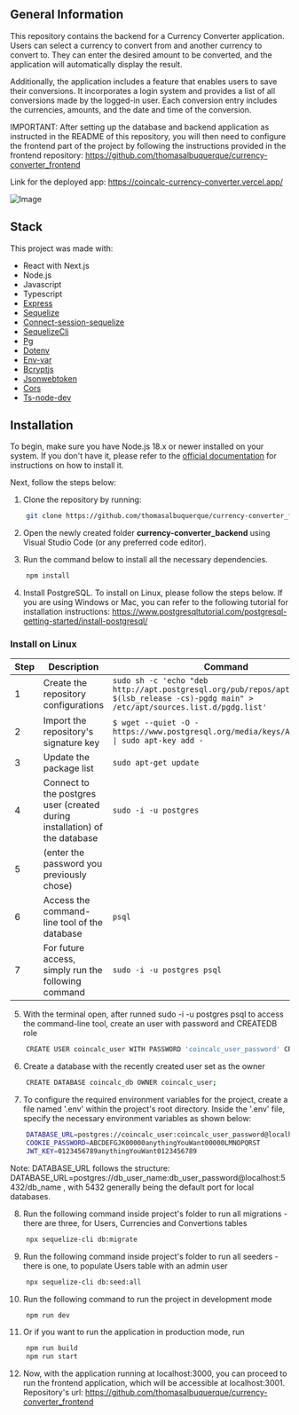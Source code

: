 ## General Information

This repository contains the backend for a Currency Converter application. Users can select a currency to convert from and another currency to convert to. They can enter the desired amount to be converted, and the application will automatically display the result.

Additionally, the application includes a feature that enables users to save their conversions. It incorporates a login system and provides a list of all conversions made by the logged-in user. Each conversion entry includes the currencies, amounts, and the date and time of the conversion.

IMPORTANT: After setting up the database and backend application as instructed in the README of this repository, you will then need to configure the frontend part of the project by following the instructions provided in the frontend repository: https://github.com/thomasalbuquerque/currency-converter_frontend

Link for the deployed app: https://coincalc-currency-converter.vercel.app/

![Image](https://github.com/thomasalbuquerque/currency-converter_frontend/assets/7840248/1f011922-ba90-4202-90bb-7a1aaa2bb059)

## Stack
This project was made with:
 - React with Next.js
 - Node.js
 - Javascript
 - Typescript
 - [Express](https://www.npmjs.com/package/express)
 - [Sequelize](https://www.npmjs.com/package/sequelize)
 - [Connect-session-sequelize](https://www.npmjs.com/package/connect-session-sequelize)
 - [SequelizeCli](https://www.npmjs.com/package/sequelize-cli)
 - [Pg](https://www.npmjs.com/package/pg)
 - [Dotenv](https://www.npmjs.com/package/dotenv)
 - [Env-var](https://www.npmjs.com/package/env-var)
 - [Bcryptjs](https://www.npmjs.com/package/bcryptjs)
 - [Jsonwebtoken](https://www.npmjs.com/package/jsonwebtoken)
 - [Cors](https://www.npmjs.com/package/cors)
 - [Ts-node-dev](https://www.npmjs.com/package/ts-node-dev)

## Installation
To begin, make sure you have Node.js 18.x or newer installed on your system. If you don't have it, please refer to the [official documentation](https://nodejs.org/en/docs) for instructions on how to install it.

Next, follow the steps below:

1. Clone the repository by running:
```bash
    git clone https://github.com/thomasalbuquerque/currency-converter_frontend
```
2. Open the newly created folder **currency-converter_backend** using Visual Studio Code (or any preferred code editor).

3. Run the command below to install all the necessary dependencies.
```bash
    npm install
```

4. Install PostgreSQL. To install on Linux, please follow the steps below. If you are using Windows or Mac, you can refer to the following tutorial for installation instructions: https://www.postgresqltutorial.com/postgresql-getting-started/install-postgresql/
### Install on Linux
| Step | Description | Command |
| --- | --- | --- |
| 1 | Create the repository configurations | `sudo sh -c 'echo "deb http://apt.postgresql.org/pub/repos/apt $(lsb_release -cs)-pgdg main" > /etc/apt/sources.list.d/pgdg.list'` |
| 2 | Import the repository's signature key | `$ wget --quiet -O - https://www.postgresql.org/media/keys/ACCC4CF8.asc \| sudo apt-key add -` |
| 3 | Update the package list | `sudo apt-get update` |
| 4 | Connect to the postgres user (created during installation) of the database | `sudo -i -u postgres` |
| 5 | (enter the password you previously chose) | |
| 6 | Access the command-line tool of the database | `psql` |
| 7 | For future access, simply run the following command | `sudo -i -u postgres psql` |

5. With the terminal open, after runned sudo -i -u postgres psql to access the command-line tool, create an user with password and CREATEDB role
```bash
    CREATE USER coincalc_user WITH PASSWORD 'coincalc_user_password' CREATEDB;
```

6. Create a database with the recently created user set as the owner
```bash
    CREATE DATABASE coincalc_db OWNER coincalc_user;
```

7. To configure the required environment variables for the project, create a file named '.env' within the project's root directory. Inside the '.env' file, specify the necessary environment variables as shown below:
```bash
    DATABASE_URL=postgres://coincalc_user:coincalc_user_password@localhost:5432/coincalc_db
    COOKIE_PASSWORD=ABCDEFGJK00000anythingYouWant00000LMNOPQRST
    JWT_KEY=0123456789anythingYouWant0123456789
```
Note: DATABASE_URL follows the structure: DATABASE_URL=postgres://db_user_name:db_user_password@localhost:5432/db_name , with 5432 generally being the default port for local databases.

8. Run the following command inside project's folder to run all migrations - there are three, for Users, Currencies and Convertions tables
```bash
    npx sequelize-cli db:migrate
```

9. Run the following command inside project's folder to run all seeders - there is one, to populate Users table with an admin user
```bash
    npx sequelize-cli db:seed:all
```

10. Run the following command to run the project in development mode
```bash
    npm run dev
```

11. Or if you want to run the application in production mode, run
```bash
    npm run build
    npm run start
```

12. Now, with the application running at localhost:3000, you can proceed to run the frontend application, which will be accessible at localhost:3001. Repository's url: https://github.com/thomasalbuquerque/currency-converter_frontend


